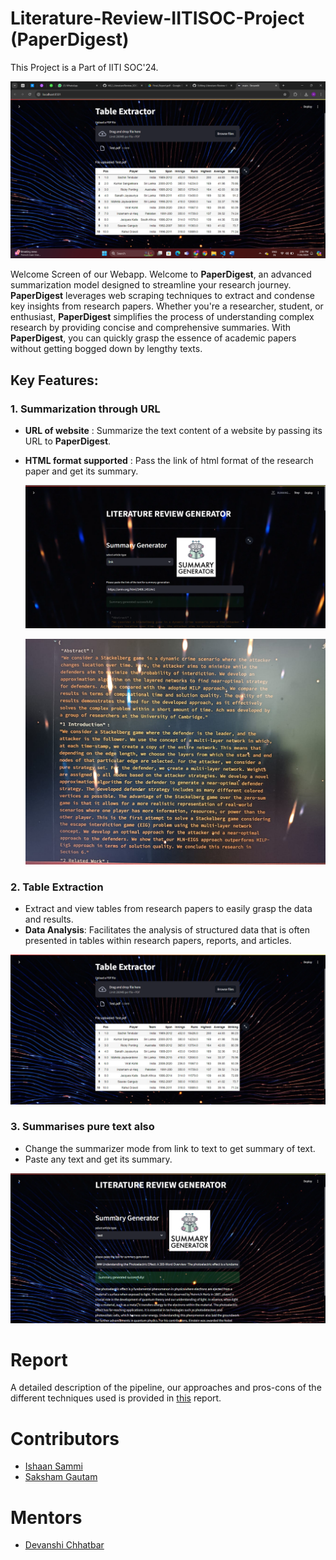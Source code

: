 # Literature-Review-IITISOC-Project (PaperDigest)

This Project is a Part of IITI SOC'24.

![Web Page](https://github.com/CompilerIsHere/Literature-Review-IITISOC-ProjectProject/blob/main/Screenshot%20(42).png)

Welcome Screen of our Webapp.
Welcome to **PaperDigest**, an advanced summarization model designed to streamline your research journey. **PaperDigest** leverages web scraping techniques to extract and condense key insights from research papers.
Whether you're a researcher, student, or enthusiast, **PaperDigest** simplifies the process of understanding complex research by providing concise and comprehensive summaries. With **PaperDigest**, you can quickly grasp the essence of academic papers without getting bogged down by lengthy texts.

## Key Features:
### 1. Summarization through URL
* **URL of website** : Summarize the text content of a website by passing its URL to **PaperDigest**.
* **HTML format supported** : Pass the link of html format of the research paper and get its summary.

  ![Summary](https://github.com/CompilerIsHere/Literature-Review-IITISOC-ProjectProject/blob/main/Images/Screenshot%20(43).png)

  ![Summary](https://github.com/CompilerIsHere/Literature-Review-IITISOC-ProjectProject/blob/main/Images/WhatsApp%20Image%202024-07-26%20at%207.35.07%20PM.jpeg)

### 2. Table Extraction
* Extract and view tables from research papers to easily grasp the data and results.
*  **Data Analysis**: Facilitates the analysis of structured data that is often presented in tables within research papers, reports, and articles.

  ![Extracted Table](https://github.com/CompilerIsHere/Literature-Review-IITISOC-ProjectProject/blob/main/Images/Screenshot%20(42).png)

### 3. Summarises pure text also
* Change the summarizer mode from link to text to get summary of text.
* Paste any text and get its summary.

![Pure Text Summary](https://github.com/CompilerIsHere/Literature-Review-IITISOC-ProjectProject/blob/main/Images/Screenshot%20(45).png)

# Report
A detailed description of the pipeline, our approaches and pros-cons of the different techniques used is provided in [this](https://docs.google.com/presentation/d/1GYszBk102gT_zUnR5IGqz-3w63NqaYxd/edit?usp=sharing&ouid=109163125186636273961&rtpof=true&sd=true) report.

# Contributors
* [Ishaan Sammi](https://github.com/IshaanSammi)
* [Saksham Gautam](https://github.com/CompilerIsHere)

# Mentors
* [Devanshi Chhatbar](https://github.com/devanshi00)
